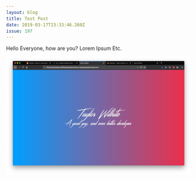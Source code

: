 ```yaml
---
layout: blog
title: Test Post
date: 2019-03-17T23:33:46.260Z
issue: 197
---
```

Hello Everyone, how are you? Lorem Ipsum Etc.

![Test image](/images/screen-shot-2019-03-02-at-2.05.03-pm.png "Test Image post")
